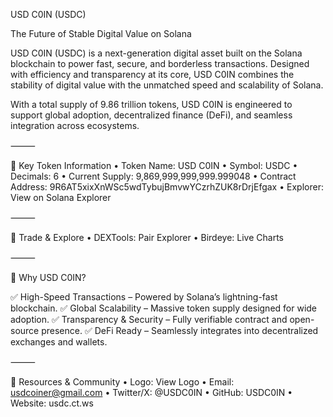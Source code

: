 USD C0IN (USDC)

The Future of Stable Digital Value on Solana

USD C0IN (USDC) is a next-generation digital asset built on the Solana blockchain to power fast, secure, and borderless transactions. Designed with efficiency and transparency at its core, USD C0IN combines the stability of digital value with the unmatched speed and scalability of Solana.

With a total supply of 9.86 trillion tokens, USD C0IN is engineered to support global adoption, decentralized finance (DeFi), and seamless integration across ecosystems.

⸻

🔹 Key Token Information
	•	Token Name: USD C0IN
	•	Symbol: USDC
	•	Decimals: 6
	•	Current Supply: 9,869,999,999,999.999048
	•	Contract Address: 9R6AT5xixXnWSc5wdTybujBmvwYCzrhZUK8rDrjEfgax
	•	Explorer: View on Solana Explorer

⸻

🔹 Trade & Explore
	•	DEXTools: Pair Explorer
	•	Birdeye: Live Charts

⸻

🔹 Why USD C0IN?

✅ High-Speed Transactions – Powered by Solana’s lightning-fast blockchain.
✅ Global Scalability – Massive token supply designed for wide adoption.
✅ Transparency & Security – Fully verifiable contract and open-source presence.
✅ DeFi Ready – Seamlessly integrates into decentralized exchanges and wallets.

⸻

🔹 Resources & Community
	•	Logo: View Logo
	•	Email: usdcoiner@gmail.com
	•	Twitter/X: @USDC0IN
	•	GitHub: USDC0IN
	•	Website: usdc.ct.ws
